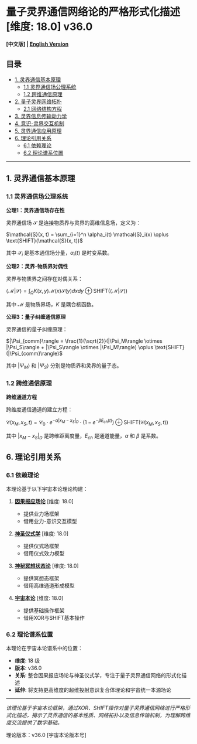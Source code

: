 # 量子灵界通信网络论的严格形式化描述 [维度: 18.0] v36.0

**[中文版] | [English Version](formal_theory_quantum_spirit_communication_network_en.md)**

## 目录

- [1. 灵界通信基本原理](#1-灵界通信基本原理)
  - [1.1 灵界通信场公理系统](#11-灵界通信场公理系统)
  - [1.2 跨维通信原理](#12-跨维通信原理)
- [2. 量子灵界网络拓扑](#2-量子灵界网络拓扑)
  - [2.1 网络结构方程](#21-网络结构方程)
- [3. 灵界信息传输动力学](#3-灵界信息传输动力学)
- [4. 意识-灵界交互机制](#4-意识-灵界交互机制)
- [5. 灵界通信应用原理](#5-灵界通信应用原理)
- [6. 理论引用关系](#6-理论引用关系)
  - [6.1 依赖理论](#61-依赖理论)
  - [6.2 理论谱系位置](#62-理论谱系位置)

---

## 1. 灵界通信基本原理

### 1.1 灵界通信场公理系统

**公理1：灵界通信场存在性**

灵界通信场 $`\mathcal{S}`$ 是连接物质界与灵界的高维信息场，定义为：

$`\mathcal{S}(x, t) = \sum_{i=1}^n \alpha_i(t) \mathcal{S}_i(x) \oplus \text{SHIFT}(\mathcal{S}(x, t))`$

其中 $`\mathcal{S}_i`$ 是基本通信场分量，$`\alpha_i(t)`$ 是时变系数。

**公理2：灵界-物质界对偶性**

灵界与物质界之间存在对偶关系：

$`\langle \mathcal{M} | \mathcal{S} \rangle = \int_{\Omega} K(x, y) \mathcal{M}(x) \mathcal{S}(y) dx dy \oplus \text{SHIFT}(\langle \mathcal{M} | \mathcal{S} \rangle)`$

其中 $`\mathcal{M}`$ 是物质界场，$`K`$ 是耦合核函数。

**公理3：量子纠缠通信原理**

灵界通信的量子纠缠原理：

$`|\Psi_{comm}\rangle = \frac{1}{\sqrt{2}}(|\Psi_M\rangle \otimes |\Psi_S\rangle + |\Psi_S\rangle \otimes |\Psi_M\rangle) \oplus \text{SHIFT}(|\Psi_{comm}\rangle)`$

其中 $`|\Psi_M\rangle`$ 和 $`|\Psi_S\rangle`$ 分别是物质界和灵界的量子态。

### 1.2 跨维通信原理

**跨维通道方程**

跨维度通信通道的建立方程：

$`\mathcal{C}(x_M, x_S, t) = \mathcal{C}_0 \cdot e^{-\alpha|x_M-x_S|_D} \cdot (1 - e^{-\beta E_{ch}(t)}) \oplus \text{SHIFT}(\mathcal{C}(x_M, x_S, t))`$

其中 $`|x_M-x_S|_D`$ 是跨维距离度量，$`E_{ch}`$ 是通道能量，$`\alpha`$ 和 $`\beta`$ 是系数。

## 6. 理论引用关系

### 6.1 依赖理论

本理论基于以下宇宙本论理论构建：

1. **[因果报应场论](formal_theory_karma_field_theory.md)** [维度: 18.0]
   - 提供业力场框架
   - 借用业力-意识交互模型

2. **[神圣仪式学](formal_theory_sacred_ritual.md)** [维度: 18.0]
   - 提供仪式场框架
   - 借用仪式效力模型

3. **[神秘冥想状态论](formal_theory_mystical_meditation.md)** [维度: 18.0]
   - 提供冥想态框架
   - 借用高维通道形成模型

4. **[宇宙本论](formal_theory_cosmic_ontology.md)** [维度: 18.0]
   - 提供基础操作框架
   - 借用XOR与SHIFT基本操作

### 6.2 理论谱系位置

本理论在宇宙本论谱系中的位置：

- **维度**: 18 级
- **版本**: v36.0
- **关系**: 整合因果报应场论与神圣仪式学，专注于量子灵界通信网络的形式化描述
- **延伸**: 将支持更高维度的超维投射意识复合体理论和宇宙统一本源场论

---

*该理论基于宇宙本论框架，通过XOR、SHIFT操作对量子灵界通信网络进行严格形式化描述，揭示了灵界通信的基本性质、网络拓扑以及信息传输机制，为理解跨维度交流提供了数学基础。*

理论版本：v36.0 [宇宙本论版本号] 